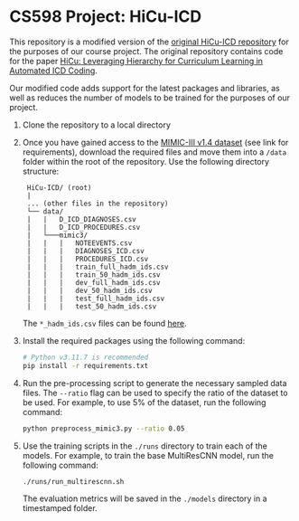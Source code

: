 # CS598 Project: HiCu-ICD

This repository is a modified version of the [original HiCu-ICD repository](https://github.com/wren93/HiCu-ICD) for the
purposes of our course project. The original repository contains code for the
paper [HiCu: Leveraging Hierarchy for Curriculum Learning in Automated ICD Coding](https://arxiv.org/abs/2208.02301).

Our modified code adds support for the latest packages and libraries, as well as reduces
the number of models to be trained for the purposes of our project.

1. Clone the repository to a local directory

2. Once you have gained access to the [MIMIC-III v1.4 dataset](https://physionet.org/content/mimiciii/1.4/) (see link for requirements),
   download the required files and move them into a `/data` folder within the root of the repository. Use the following directory structure:

   ```
    HiCu-ICD/ (root)
    |
    ... (other files in the repository)
    └── data/
    |   |   D_ICD_DIAGNOSES.csv
    |   |   D_ICD_PROCEDURES.csv
    |   └───mimic3/
    |   |   |   NOTEEVENTS.csv
    |   |   |   DIAGNOSES_ICD.csv
    |   |   |   PROCEDURES_ICD.csv
    |   |   |   train_full_hadm_ids.csv
    |   |   |   train_50_hadm_ids.csv
    |   |   |   dev_full_hadm_ids.csv
    |   |   |   dev_50_hadm_ids.csv
    |   |   |   test_full_hadm_ids.csv
    |   |   |   test_50_hadm_ids.csv
    ```

   The `*_hadm_ids.csv` files can be
   found [here](https://github.com/jamesmullenbach/caml-mimic/tree/master/mimicdata/mimic3).

3. Install the required packages using the following command:

    ```bash
    # Python v3.11.7 is recommended
    pip install -r requirements.txt
    ```

4. Run the pre-processing script to generate the necessary sampled data files. The `--ratio` flag can be used to specify
   the ratio of the dataset to be used. For example, to use 5% of the dataset, run the following command:

    ```bash
    python preprocess_mimic3.py --ratio 0.05
    ```

5. Use the training scripts in the `./runs` directory to train each of the models. For example, to train the base
   MultiResCNN model, run the following command:

    ```bash
    ./runs/run_multirescnn.sh
    ```

   The evaluation metrics will be saved in the `./models` directory in a timestamped folder.